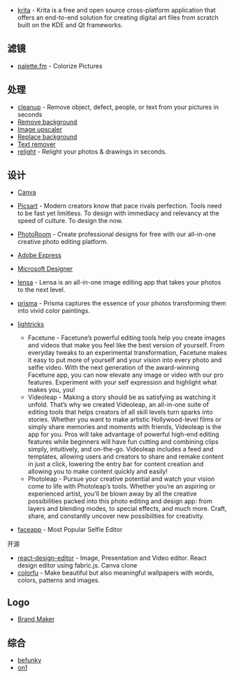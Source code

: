 - [krita](https://github.com/KDE/krita) - Krita is a free and open source cross-platform application that offers an end-to-end solution for creating digital art files from scratch built on the KDE and Qt frameworks.

## 滤镜

- [palette.fm](https://palette.fm/) - Colorize Pictures

## 处理

- [cleanup](https://clipdrop.co/cleanup) - Remove object, defect, people, or text from your pictures in seconds
- [Remove background](https://clipdrop.co/remove-background)
- [Image upscaler](https://clipdrop.co/image-upscaler)
- [Replace background](https://clipdrop.co/replace-background)
- [Text remover](https://clipdrop.co/text-remover)
- [relight](https://clipdrop.co/relight) - Relight your photos & drawings in seconds.

## 设计

- [Canva](https://www.canva.com/)
- [Picsart](https://picsart.com/) - Modern creators know that pace rivals perfection. Tools need to be fast yet limitless. To design with immediacy and relevancy at the speed of culture. To design the now.
- [PhotoRoom](https://www.photoroom.com/) - Create professional designs for free with our all-in-one creative photo editing platform.
- [Adobe Express](https://www.adobe.com/cn/express/)
- [Microsoft Designer](https://designer.microsoft.com/)
- [lensa](https://prisma-ai.com/lensa) - Lensa is an all-in-one image editing app that takes your photos to the next level.
- [prisma](https://prisma-ai.com/prisma) - Prisma captures the essence of your photos transforming them into vivid color paintings.
- [lightricks](https://www.lightricks.com/)

    - Facetune - Facetune’s powerful editing tools help you create images and videos that make you feel like the best version of yourself. From everyday tweaks to an experimental transformation, Facetune makes it easy to put more of yourself and your vision into every photo and selfie video. With the next generation of the award-winning Facetune app, you can now elevate any image or video with our pro features. Experiment with your self expression and highlight what makes you, you!
    - Videoleap - Making a story should be as satisfying as watching it unfold. That’s why we created Videoleap, an all-in-one suite of editing tools that helps creators of all skill levels turn sparks into stories. Whether you want to make artistic Hollywood-level films or simply share memories and moments with friends, Videoleap is the app for you. Pros will take advantage of powerful high-end editing features while beginners will have fun cutting and combining clips simply, intuitively, and on-the-go. Videoleap includes a feed and templates, allowing users and creators to share and remake content in just a click, lowering the entry bar for content creation and allowing you to make content quickly and easily!
    - Photoleap - Pursue your creative potential and watch your vision come to life with Photoleap’s tools. Whether you’re an aspiring or experienced artist, you'll be blown away by all the creative possibilities packed into this photo editing and design app: from layers and blending modes, to special effects, and much more. Craft, share, and constantly uncover new possibilities for creativity.

- [faceapp](https://www.faceapp.com/) - Most Popular Selfie Editor

开源

- [react-design-editor](https://github.com/layerhub-io/react-design-editor) - Image, Presentation and Video editor. React design editor using fabric.js. Canva clone
- [colorfu](https://github.com/pearmini/colorfu) - Make beautiful but also meaningful wallpapers with words, colors, patterns and images.

## Logo

- [Brand Maker](https://brandmark.io/)

## 综合

- [befunky](https://www.befunky.com/)
- [on1](https://www.on1.com/)


